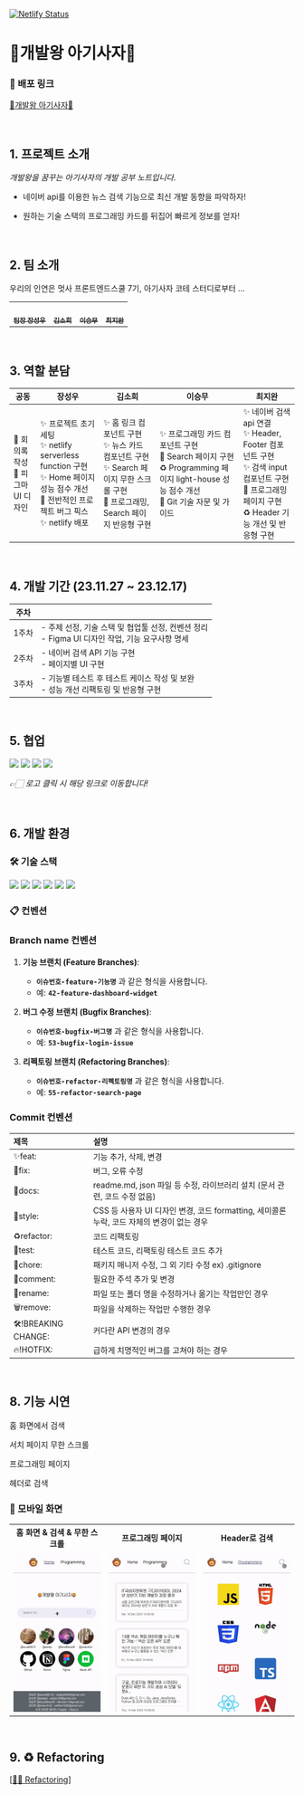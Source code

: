 [![Netlify Status](https://api.netlify.com/api/v1/badges/8832b98e-f672-4eb2-a4bb-591d89248491/deploy-status)](https://app.netlify.com/sites/devkingbabylion/deploys)

<h1 align="">🦁개발왕 아기사자🦁</h1>

<p align="center">
<!-- <img width="800" alt="thumbnail" src=''> -->
</p>

### 📍 배포 링크

[🦁개발왕 아기사자🦁](https://devkingbabylion.netlify.app/ '바로가기')

</br>

## 1. 프로젝트 소개

<em>개발왕을 꿈꾸는 아기사자의 개발 공부 노트입니다.</em>

- 네이버 api를 이용한 뉴스 검색 기능으로 최신 개발 동향을 파악하자!

- 원하는 기술 스택의 프로그래밍 카드를 뒤집어 빠르게 정보를 얻자!

</br>

## 2. 팀 소개

<p>우리의 인연은 멋사 프론트엔드스쿨 7기, 아기사자 코테 스터디로부터 ...</p>
<table>
  <tbody>
    <tr>
      <td align="center"><a href="https://github.com/swJaNG12"><img src="https://avatars.githubusercontent.com/u/123090529?v=4" width="100px;" alt=""/><br /><sub><b>팀장 장성우</b></sub></a><br /></td>
      <td align="center"><a href="https://github.com/esoby"><img src="https://avatars.githubusercontent.com/u/138556584?v=4" width="100px;" alt=""/><br /><sub><b>김소희</b></sub></a><br /></td>
      <td align="center"><a href="https://github.com/GoodSilver9"><img src="https://avatars.githubusercontent.com/u/111060399?v=4" width="100px;" alt=""/><br /><sub><b>이승무</b></sub></a><br /></td>
      <td align="center"><a href="https://github.com/jiwanchoi"><img src="https://avatars.githubusercontent.com/u/54405518?v=4" width="100px;" alt=""/><br /><sub><b>최지완</b></sub></a><br /></td>
    </tr>
  </tbody>
</table>

</br>

## 3. 역할 분담

| 공동                                    | 장성우                                                                                                                                                     | 김소희                                                                                                                                        | 이승무                                                                                                                                           | 최지완                                                                                                                                                               |
| --------------------------------------- | ---------------------------------------------------------------------------------------------------------------------------------------------------------- | --------------------------------------------------------------------------------------------------------------------------------------------- | ------------------------------------------------------------------------------------------------------------------------------------------------ | -------------------------------------------------------------------------------------------------------------------------------------------------------------------- |
| 📝 회의록 작성 <br> 🎨 피그마 UI 디자인 | ✨ 프로젝트 초기 세팅 <br> ✨ netlify serverless function 구현 <br> ✨ Home 페이지 성능 점수 개선 <br> 🐛 전반적인 프로젝트 버그 픽스 <br> ✨ netlify 배포 | ✨ 홈 링크 컴포넌트 구현 <br> ✨ 뉴스 카드 컴포넌트 구현 <br> ✨ Search 페이지 무한 스크롤 구현 <br> 🎨 프로그래밍, Search 페이지 반응형 구현 | ✨ 프로그래밍 카드 컴포넌트 구현 <br> 🎨 Search 페이지 구현 <br>♻️ Programming 페이지 light-house 성능 점수 개선 <br> 📝 Git 기술 자문 및 가이드 | ✨ 네이버 검색 api 연결 <br> ✨ Header, Footer 컴포넌트 구현 <br> ✨ 검색 input 컴포넌트 구현 <br> 🎨 프로그래밍 페이지 구현 <br> ♻️ Header 기능 개선 및 반응형 구현 |

</br>

## 4. 개발 기간 (23.11.27 ~ 23.12.17)

| 주차  |                                                                                                     |
| ----- | --------------------------------------------------------------------------------------------------- |
| 1주차 | - 주제 선정, 기술 스택 및 협업툴 선정, 컨벤션 정리 </br> - Figma UI 디자인 작업, 기능 요구사항 명세 |
| 2주차 | - 네이버 검색 API 기능 구현 </br> - 페이지별 UI 구현                                                |
| 3주차 | - 기능별 테스트 후 테스트 케이스 작성 및 보완 </br> - 성능 개선 리팩토링 및 반응형 구현             |

</br>

## 5. 협업

  <div>
    <a href="https://github.com/devkingbabylion/devkingbabylion" ><img src="https://img.shields.io/badge/GitHub-181717?style=for-the-badge&logo=GitHub&logoColor=white"/></a>
    <a href="https://heather-stamp-0c9.notion.site/b5a567a21cca4bb0b1810618b1f23d96?v=03f6dbb2cba94f95852a0d329a3494eb"><img src="https://img.shields.io/badge/notion-white?style=for-the-badge&logo=notion&logoColor=black"/></a>
    <a href="https://www.figma.com/file/vFEVBVZ7FQmJnqHwuVBmWR/devkingbabylion?type=design&node-id=0%3A1&mode=design&t=EIWj7qIIl9WrYB2r-1"><img src="https://img.shields.io/badge/figma-F24E1E?style=for-the-badge&logo=figma&logoColor=white"/></a>
    <img src="https://img.shields.io/badge/discord-5865F2?style=for-the-badge&logo=discord&logoColor=white"/>
  </div>

<em> 👉🏻 로고 클릭 시 해당 링크로 이동합니다! </em>
</br>
</br>
</br>

## 6. 개발 환경

### 🛠 기술 스택

<div>
  <img src="https://img.shields.io/badge/javascript-grey?style=for-the-badge&logo=javascript&logoColor=f7df1e" />
  <img src="https://img.shields.io/badge/React-grey?style=for-the-badge&logo=React&logoColor=61DAFB"/>
  <img src="https://img.shields.io/badge/React Router-grey?style=for-the-badge&logo=React Router&logoColor=CA4245"/>
  <img src="https://img.shields.io/badge/Recoil-grey?style=for-the-badge&logo=Recoil&logoColor=3578E5"/>
  <img src="https://img.shields.io/badge/styled components-grey?style=for-the-badge&logo=styled-components&logoColor=DB7093"/>
  <img src="https://img.shields.io/badge/netlify-grey?style=for-the-badge&logo=netlify&logoColor=00C7B7"/>
</div>

### 📋 컨벤션

### Branch name 컨벤션

1. **기능 브랜치 (Feature Branches)**:
   - **`이슈번호-feature-기능명`** 과 같은 형식을 사용합니다.
   - 예: **`42-feature-dashboard-widget`**
2. **버그 수정 브랜치 (Bugfix Branches)**:
   - **`이슈번호-bugfix-버그명`** 과 같은 형식을 사용합니다.
   - 예: **`53-bugfix-login-issue`**
3. **리펙토링 브랜치 (Refactoring Branches)**:

   - **`이슈번호-refactor-리펙토링명`** 과 같은 형식을 사용합니다.
   - 예: **`55-refactor-search-page`**

### Commit 컨벤션

| 제목                | 설명                                                                                       |
| :------------------ | :----------------------------------------------------------------------------------------- |
| ✨feat:             | 기능 추가, 삭제, 변경                                                                      |
| 🐛fix:              | 버그, 오류 수정                                                                            |
| 📝docs:             | readme.md, json 파일 등 수정, 라이브러리 설치 (문서 관련, 코드 수정 없음)                  |
| 🎨style:            | CSS 등 사용자 UI 디자인 변경, 코드 formatting, 세미콜론 누락, 코드 자체의 변경이 없는 경우 |
| ♻️refactor:         | 코드 리팩토링                                                                              |
| 🧪test:             | 테스트 코드, 리팩토링 테스트 코드 추가                                                     |
| 🌱chore:            | 패키지 매니저 수정, 그 외 기타 수정 ex) .gitignore                                         |
| 💬comment:          | 필요한 주석 추가 및 변경                                                                   |
| 🚚rename:           | 파일 또는 폴더 명을 수정하거나 옮기는 작업만인 경우                                        |
| 🗑remove:           | 파일을 삭제하는 작업만 수행한 경우                                                         |
| 🛠!BREAKING CHANGE: | 커다란 API 변경의 경우                                                                     |
| 🔥!HOTFIX:          | 급하게 치명적인 버그를 고쳐야 하는 경우                                                    |

</br>

## 8. 기능 시연

홈 화면에서 검색

서치 페이지 무한 스크롤

프로그래밍 페이지

헤더로 검색

### 📱 모바일 화면

<table>
  <tr>
    <th width="30%">홈 화면 & 검색 & 무한 스크롤</th>
    <th width="30%">프로그래밍 페이지</th>
    <th width="30%">Header로 검색</th>
  </tr>
  <tr>

  <td><img alt="" src="./src/Assets/readme_mobile_home_search.gif"></td>
  <td><img alt="" src="./src/Assets/readme_mobile_programming.gif"></td>
  <td><img alt="" src="./src/Assets/readme_mobile_header_search.gif"></td>
  </tr>
</table>

</br>

## 9. ♻️ Refactoring

[<a href="https://www.notion.so/922f5d23f2f94c169b65cd5cf70316f8?v=f709f88318a544fe89b6274c3b3a641d">✍🏻 Refactoring</a>]
